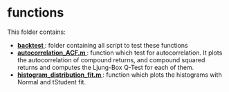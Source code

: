 # functions

This folder contains: 
<ul>
  <li> <b><u> backtest </b></u> : folder containing all script to test these functions </li>
  <li> <b><u> autocorrelation_ACF.m </b></u> : function which test for autocorrelation. It plots the autocorrelation of compound returns, and compound squared returns and computes the Ljung-Box Q-Test for each of them.
  <li> <b><u> histogram_distribution_fit.m </b></u> : function which plots the histograms with Normal and tStudent fit. 

</ul>
